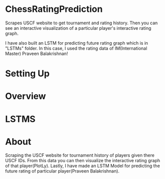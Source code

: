 # ChessRatingPrediction

Scrapes USCF website to get tournament and rating history. Then you can see an interactive visualization of a particular player's interactive rating graph. 

I have also built an LSTM for predicting future rating graph which is in "LSTMs" folder. In this case, I used the rating data of IM(International Master) Praveen Balakrishnan!

# Setting Up

# Overview

# LSTMS

# About 

Scraping the USCF website for tournament history of players given there USCF IDs. From this data you can then visualize the interactive rating graph of that player(PlotLy). Lastly, I have made an LSTM Model for predicting the future rating of particular player(Praveen Balakrishnan).
